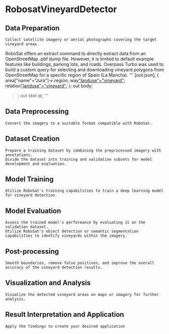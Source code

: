 # RobosatVineyardDetector
## Data Preparation
	Collect satellite imagery or aerial photographs covering the target vineyard areas.
RoboSat offers an extract command to directly extract data from an OpenStreetMap .pbf dump file.
However, it is limited to default example features like buildings, parking lots, and roads.
Overpass Turbo was used to build a custom query for selecting and downloading vineyard polygons from OpenStreetMap for a specific region of Spain (La Mancha).
'''
[out:json];
(
  area["name"="Jura"]->.region;
  way["landuse"="vineyard"](area.region);
  relation["landuse"="vineyard"](area.region);
);
out body;
>;
out skel qt;
'''
 
## Data Preprocessing
	Convert the imagery to a suitable format compatible with RoboSat.
## Dataset Creation
	Prepare a training dataset by combining the preprocessed imagery with annotations.
	Divide the dataset into training and validation subsets for model development and evaluation.
## Model Training
	Utilize RoboSat's training capabilities to train a deep learning model for vineyard detection.
## Model Evaluation
	Assess the trained model's performance by evaluating it on the validation dataset.
	Utilize RoboSat's object detection or semantic segmentation capabilities to identify vineyards within the imagery.
## Post-processing
	Smooth boundaries, remove false positives, and improve the overall accuracy of the vineyard detection results.
## Visualization and Analysis
	Visualize the detected vineyard areas on maps or imagery for further analysis.
## Result Interpretation and Application
	Apply the findings to create your desired application
